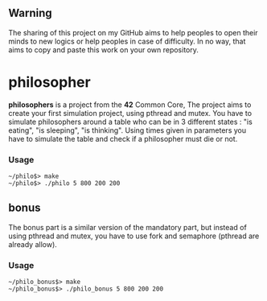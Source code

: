 ﻿## Warning 

The sharing of this project on my GitHub aims to help peoples to open their minds to new logics or help peoples in case of difficulty. In no way, that aims to copy and paste this work on your own repository.
# philosopher

**philosophers** is a project from the **42** Common Core, The project aims to create your first simulation project, using pthread and mutex. You have to simulate philosophers around a table who can be in 3 different states : "is eating", "is sleeping", "is thinking". Using times given in parameters you have to simulate the table and check if a philosopher must die or not.

### Usage

	~/philo$> make
	~/philo$> ./philo 5 800 200 200 
## bonus

The bonus part is a similar version of the mandatory part, but instead of using pthread and mutex, you have to use fork and semaphore (pthread are already allow).

### Usage

	~/philo_bonus$> make
	~/philo_bonus$> ./philo_bonus 5 800 200 200

